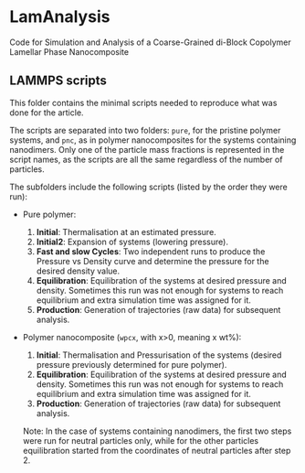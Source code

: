 # LamAnalysis
Code for Simulation and Analysis of a Coarse-Grained di-Block Copolymer Lamellar Phase Nanocomposite

## LAMMPS scripts
This folder contains the minimal scripts needed to reproduce what was done for the article.

The scripts are separated into two folders: `pure`, for the pristine polymer systems, and `pnc`, as in polymer nanocomposites for the systems containing nanodimers.
Only one of the particle mass fractions is represented in the script names, as the scripts are all the same regardless of the number of particles.

The subfolders include the following scripts (listed by the order they were run):

- Pure polymer:
  1. **Initial**: Thermalisation at an estimated pressure.
  2. **Initial2**: Expansion of systems (lowering pressure).
  3. **Fast and slow Cycles**: Two independent runs to produce the Pressure vs Density curve and determine the pressure for the desired density value.
  4. **Equilibration**: Equilibration of the systems at desired pressure and density. Sometimes this run was not enough for systems to reach equilibrium and extra simulation time was assigned for it.
  5. **Production**: Generation of trajectories (raw data) for subsequent analysis.

- Polymer nanocomposite (`wpcx`, with x>0, meaning x wt%):
  1. **Initial**: Thermalisation and Pressurisation of the systems (desired pressure previously determined for pure polymer).
  2. **Equilibration**: Equilibration of the systems at desired pressure and density. Sometimes this run was not enough for systems to reach equilibrium and extra simulation time was assigned for it.
  3. **Production**: Generation of trajectories (raw data) for subsequent analysis.

  Note: In the case of systems containing nanodimers, the first two steps were run for neutral particles only, while for the other particles equilibration started from the coordinates of neutral particles after step 2.
